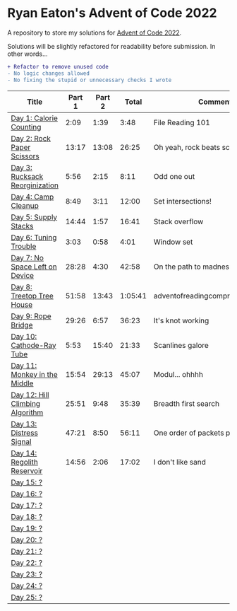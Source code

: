 # Ryan Eaton's Advent of Code 2022
A repository to store my solutions for [Advent of Code 2022](https://adventofcode.com/2022).

Solutions will be slightly refactored for readability before submission. In other words...

```diff
+ Refactor to remove unused code
- No logic changes allowed
- No fixing the stupid or unnecessary checks I wrote
```

|Title|Part 1|Part 2|Total|Comment|
|---|---|---|---|---|
|[Day 1: Calorie Counting](1.md)|2:09|1:39|3:48|File Reading 101|
|[Day 2: Rock Paper Scissors](2.md)|13:17|13:08|26:25|Oh yeah, rock beats scissors...|
|[Day 3: Rucksack Reorginization](3.md)|5:56|2:15|8:11|Odd one out|
|[Day 4: Camp Cleanup](4.md)|8:49|3:11|12:00|Set intersections!|
|[Day 5: Supply Stacks](5.md)|14:44|1:57|16:41|Stack overflow|
|[Day 6: Tuning Trouble](6.md)|3:03|0:58|4:01|Window set|
|[Day 7: No Space Left on Device](7.md)|28:28|4:30|42:58|On the path to madness|
|[Day 8: Treetop Tree House](8.md)|51:58|13:43|1:05:41|adventofreadingcomprehension.com|
|[Day 9: Rope Bridge](9.md)|29:26|6:57|36:23|It's knot working|
|[Day 10: Cathode-Ray Tube](10.md)|5:53|15:40|21:33|Scanlines galore|
|[Day 11: Monkey in the Middle](11.md)|15:54|29:13|45:07|Modul... ohhhh|
|[Day 12: Hill Climbing Algorithm](12.md)|25:51|9:48|35:39|Breadth first search|
|[Day 13: Distress Signal](13.md)|47:21|8:50|56:11|One order of packets please|
|[Day 14: Regolith Reservoir](14.md)|14:56|2:06|17:02|I don't like sand|
|[Day 15: ?](15.md)|||||
|[Day 16: ?](16.md)|||||
|[Day 17: ?](17.md)|||||
|[Day 18: ?](18.md)|||||
|[Day 19: ?](19.md)|||||
|[Day 20: ?](20.md)|||||
|[Day 21: ?](21.md)|||||
|[Day 22: ?](22.md)|||||
|[Day 23: ?](23.md)|||||
|[Day 24: ?](24.md)|||||
|[Day 25: ?](25.md)|||||
